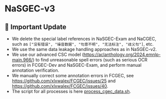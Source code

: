 # NaSGEC-v3

## 📢 Important Update

+ We delete the special label references in NaSGEC-Exam and NaCGEC, such as ```["没有错误", "噪音数据", "句意不明", "无法标注", "歧义句"]```, etc.
+ We use the same data leakage handling approaches as in NaSGEC-v2.
+ We use our advanced CSC model (https://aclanthology.org/2024.emnlp-main.966/) to find unreasonable spell errors (such as serious OCR errors) in FCGEC-Dev and NaSGEC-Exam, and perform manual annotation verification.
+ We manually correct some annotation errors in FCGEC, see https://github.com/xlxwalex/FCGEC/issues/25 and https://github.com/xlxwalex/FCGEC/issues/40.
+ The script for all processes is here [process_cgec_data.sh](process_cgec_data.sh).